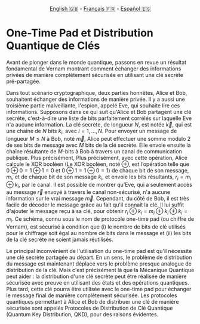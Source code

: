<p style="text-align: center;">
    <a id="linken" href="../../../../en/content/index.html">English &#x1F1EC;&#x1F1E7;</a> - 
    <a id="linkfr" href="../../../../fr/content/index.html">Français &#x1F1EB;&#x1F1F7;</a> - 
    <a id="linkes" href="../../../../es/content/index.html">Español &#x1F1EA;&#x1F1F8;</a>
</p>
<script>
    currentPage = window.location.href;
    beforeLang = currentPage.slice(0, currentPage.indexOf("content") - 3);
    afterLang = currentPage.slice(currentPage.indexOf("content"));
    document.getElementById("linken").href = beforeLang + "en/" + afterLang;
    document.getElementById("linkfr").href = beforeLang + "fr/" + afterLang;
    document.getElementById("linkes").href = beforeLang + "es/" + afterLang;
</script>


# One-Time Pad et Distribution Quantique de Clés

Avant de plonger dans le monde quantique, passons en revue un résultat fondamental de Vernam montrant comment échanger des informations privées de manière complètement sécurisée en utilisant une clé secrète pré-partagée.

Dans tout scénario cryptographique, deux parties honnêtes, Alice et Bob, souhaitent échanger des informations de manière privée. Il y a aussi une troisième partie malveillante, l'espion, appelé Eve, qui souhaite lire ces informations. Supposons dans ce qui suit qu'Alice et Bob partagent une clé secrète, c'est-à-dire une liste de bits parfaitement corrélés sur laquelle Eve n'a aucune information. La clé secrète, de longueur $N$, est notée $\vec k$, qui est une chaîne de
$N$ bits $k_i$, avec $i=1,\ldots,N$. Pour envoyer un message de longueur $M\leq N$ à Bob, noté $\vec m$, Alice peut effectuer une somme
 modulo 2 de ses bits de message avec $M$ bits de la clé secrète. Elle envoie ensuite la chaîne résultante de 
$M$-bits à Bob à travers un canal de communication publique. Plus précisément,  Plus précisément, avec cette opération, Alice calcule le XOR booléen (Le XOR booléen, noté $\oplus$, est l’opération telle que $0\oplus 0=1\oplus 1=0$ et $0\oplus 1=1\oplus
0=1$) de chaque bit de son message, $m_i$, et de chaque bit de son message $k_i$, et envoie les bits résultants, $r_i=m_i\oplus k_i$, par le canal. Il est possible de montrer qu’Eve, qui a seulement accès au message $\vec r$ envoyé à travers le canal non-sécurisé, n'a aucune information sur le vrai message $\vec m$. Cependant, du côté de Bob, il est très facile de décoder le message grâce au fait qu'il connaît la clé. Il lui suffit d'ajouter le message reçu à sa clé, pour obtenir $r_i\oplus k_i=m_i\oplus k_i\oplus k_i=m_i$.
Ce schéma, connu sous le nom de protocole one-time pad (ou chiffre de Vernam), est sécurisé à condition que (i) le nombre de bits de clé utilisés pour le chiffrage soit égal au nombre de bits dans le message et (ii) les bits de la clé secrète ne soient jamais réutilisés.

Le principal inconvénient de l'utilisation du one-time pad est qu'il nécessite une clé secrète partagée au départ. En un sens, le problème de distribution du message est maintenant déplacé vers le problème presque analogue de distribution de la clé. Mais c'est précisément là que la Mécanique Quantique peut aider : la distribution d'une clé secrète peut être réalisée de manière sécurisée avec preuve en utilisant des états et des opérations quantiques. Plus tard, cette clé pourra être utilisée avec le one-time pad pour échanger le message final de manière complètement sécurisée. Les protocoles quantiques permettant à Alice et Bob de distribuer une clé de manière sécurisée sont appelés Protocoles de Distribution de Clé Quantique (Quantum Key Distribution, QKD), pour des raisons évidentes.



